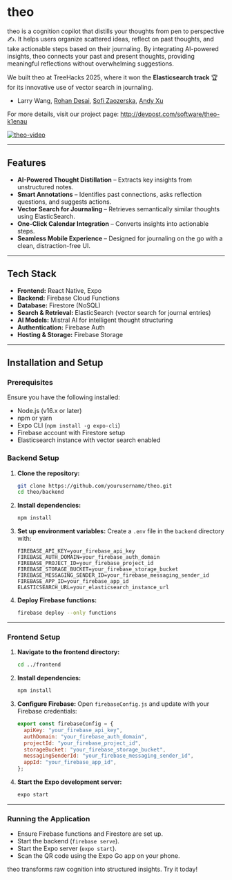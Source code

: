 # theo

theo is a cognition copilot that distills your thoughts from pen to perspective ✍️. It helps users organize scattered ideas, reflect on past thoughts, and take actionable steps based on their journaling. By integrating AI-powered insights, theo connects your past and present thoughts, providing meaningful reflections without overwhelming suggestions.

We built theo at TreeHacks 2025, where it won the **Elasticsearch track** 🏆 for its innovative use of vector search in journaling.

- Larry Wang, [Rohan Desai](https://github.com/rohan335), [Sofi Zaozerska](https://github.com/sofigoldfoxhmc), [Andy Xu](https://github.com/andaero)

For more details, visit our project page:
http://devpost.com/software/theo-k1enau

[![theo-video](https://www.youtube.com/watch?v=qbKc0O2uQv8)](https://www.youtube.com/watch?v=qbKc0O2uQv8)

---

## Features
- **AI-Powered Thought Distillation** – Extracts key insights from unstructured notes.
- **Smart Annotations** – Identifies past connections, asks reflection questions, and suggests actions.
- **Vector Search for Journaling** – Retrieves semantically similar thoughts using ElasticSearch.
- **One-Click Calendar Integration** – Converts insights into actionable steps.
- **Seamless Mobile Experience** – Designed for journaling on the go with a clean, distraction-free UI.

---

## Tech Stack
- **Frontend:** React Native, Expo
- **Backend:** Firebase Cloud Functions
- **Database:** Firestore (NoSQL)
- **Search & Retrieval:** ElasticSearch (vector search for journal entries)
- **AI Models:** Mistral AI for intelligent thought structuring
- **Authentication:** Firebase Auth
- **Hosting & Storage:** Firebase Storage

---

## Installation and Setup

### Prerequisites
Ensure you have the following installed:
- Node.js (v16.x or later)
- npm or yarn
- Expo CLI (`npm install -g expo-cli`)
- Firebase account with Firestore setup
- Elasticsearch instance with vector search enabled

### Backend Setup
1. **Clone the repository:**
    ```bash
    git clone https://github.com/yourusername/theo.git
    cd theo/backend
    ```

2. **Install dependencies:**
    ```bash
    npm install
    ```

3. **Set up environment variables:**
    Create a `.env` file in the `backend` directory with:
    ```env
    FIREBASE_API_KEY=your_firebase_api_key
    FIREBASE_AUTH_DOMAIN=your_firebase_auth_domain
    FIREBASE_PROJECT_ID=your_firebase_project_id
    FIREBASE_STORAGE_BUCKET=your_firebase_storage_bucket
    FIREBASE_MESSAGING_SENDER_ID=your_firebase_messaging_sender_id
    FIREBASE_APP_ID=your_firebase_app_id
    ELASTICSEARCH_URL=your_elasticsearch_instance_url
    ```

4. **Deploy Firebase functions:**
    ```bash
    firebase deploy --only functions
    ```

---

### Frontend Setup
1. **Navigate to the frontend directory:**
    ```bash
    cd ../frontend
    ```

2. **Install dependencies:**
    ```bash
    npm install
    ```

3. **Configure Firebase:**
    Open `firebaseConfig.js` and update with your Firebase credentials:
    ```javascript
    export const firebaseConfig = {
      apiKey: "your_firebase_api_key",
      authDomain: "your_firebase_auth_domain",
      projectId: "your_firebase_project_id",
      storageBucket: "your_firebase_storage_bucket",
      messagingSenderId: "your_firebase_messaging_sender_id",
      appId: "your_firebase_app_id",
    };
    ```

4. **Start the Expo development server:**
    ```bash
    expo start
    ```

---

### Running the Application
- Ensure Firebase functions and Firestore are set up.
- Start the backend (`firebase serve`).
- Start the Expo server (`expo start`).
- Scan the QR code using the Expo Go app on your phone.

theo transforms raw cognition into structured insights. Try it today!

